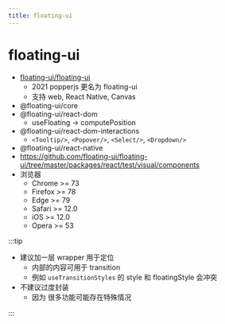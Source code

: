 ```yaml
---
title: floating-ui
---
```


# floating-ui

- [floating-ui/floating-ui](https://github.com/floating-ui/floating-ui)
  - 2021 popperjs 更名为 floating-ui
  - 支持 web, React Native, Canvas
- @floating-ui/core
- @floating-ui/react-dom
  - useFloating -> computePosition
- @floating-ui/react-dom-interactions
  - `<Tooltip/>`, `<Popover/>`, `<Select/>`, `<Dropdown/>`
- @floating-ui/react-native
- https://github.com/floating-ui/floating-ui/tree/master/packages/react/test/visual/components
- 浏览器
  - Chrome >= 73
  - Firefox >= 78
  - Edge >= 79
  - Safari >= 12.0
  - iOS >= 12.0
  - Opera >= 53

:::tip

- 建议加一层 wrapper 用于定位
  - 内部的内容可用于 transition
  - 例如 `useTransitionStyles` 的 style 和 floatingStyle 会冲突
- 不建议过度封装
  - 因为 很多功能可能存在特殊情况

:::
